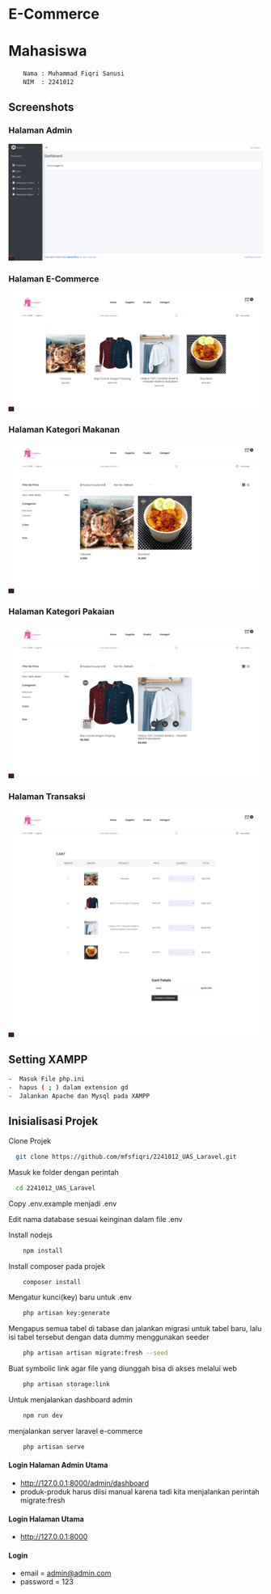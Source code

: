 # E-Commerce

# Mahasiswa

```bash
    Nama : Muhammad Fiqri Sanusi
    NIM  : 2241012
```

## Screenshots

### Halaman Admin

![preview img](/preview.png)

### Halaman E-Commerce

![preview img](/preview2.png)

### Halaman Kategori Makanan

![preview img](/preview3.png)

### Halaman Kategori Pakaian

![preview img](/preview4.png)

### Halaman Transaksi

![preview img](/preview5.png)

## Setting XAMPP

```bash
-  Masuk File php.ini
-  hapus ( ; ) dalam extension gd
-  Jalankan Apache dan Mysql pada XAMPP
```

## Inisialisasi Projek

Clone Projek

```bash
  git clone https://github.com/mfsfiqri/2241012_UAS_Laravel.git
```

Masuk ke folder dengan perintah

```bash
  cd 2241012_UAS_Laravel
```

Copy .env.example menjadi .env

Edit nama database sesuai keinginan dalam file .env

Install nodejs

```bash
    npm install
```

Install composer pada projek

```bash
    composer install
```

Mengatur kunci(key) baru untuk .env

```bash
    php artisan key:generate
```

Mengapus semua tabel di tabase dan jalankan migrasi untuk tabel baru, lalu isi tabel tersebut dengan data dummy menggunakan seeder

```bash
    php artisan artisan migrate:fresh --seed
```

Buat symbolic link agar file yang diunggah bisa di akses melalui web

```bash
    php artisan storage:link
```

Untuk menjalankan dashboard admin

```bash
    npm run dev
```

menjalankan server laravel e-commerce

```bash
    php artisan serve
```

#### Login Halaman Admin Utama

-   http://127.0.0.1:8000/admin/dashboard
-   produk-produk harus diisi manual karena tadi kita menjalankan perintah migrate:fresh

#### Login Halaman Utama

-   http://127.0.0.1:8000

#### Login

-   email = admin@admin.com
-   password = 123
